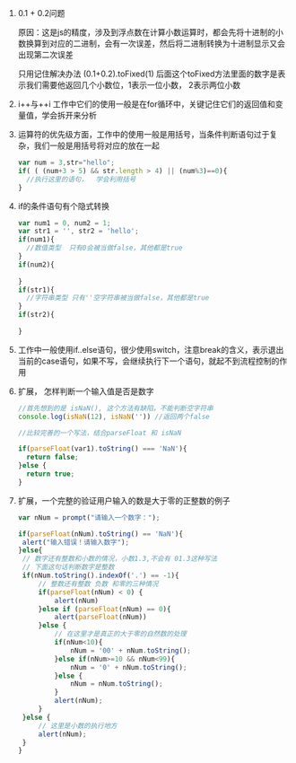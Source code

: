 1. 0.1 + 0.2问题

   原因：这是js的精度，涉及到浮点数在计算小数运算时，都会先将十进制的小数换算到对应的二进制，会有一次误差，然后将二进制转换为十进制显示又会出现第二次误差

   只用记住解决办法   (0.1+0.2).toFixed(1) 后面这个toFixed方法里面的数字是表示我们需要他返回几个小数位，1表示一位小数， 2表示两位小数

2. i++与++i 工作中它们的使用一般是在for循环中，关键记住它们的返回值和变量值，学会拆开来分析

3. 运算符的优先级方面，工作中的使用一般是用括号，当条件判断语句过于复杂，我们一般是用括号将对应的放在一起

   ```javascript
   var num = 3,str="hello";
   if( ( (num+3 > 5) && str.length > 4) || (num%3)==0){
     //执行这里的语句，  学会利用括号
   }
   ```

4. if的条件语句有个隐式转换

   ```javascript
   var num1 = 0, num2 = 1;
   var str1 = '', str2 = 'hello';
   if(num1){
     //数值类型  只有0会被当做false，其他都是true
   }
   if(num2){
     
   }
   if(str1){
     //字符串类型 只有''空字符串被当做false，其他都是true
   }
   if(str2){
     
   }
   ```

5. 工作中一般使用if..else语句，很少使用switch，注意break的含义，表示退出当前的case语句，如果不写，会继续执行下一个语句，就起不到流程控制的作用



6. 扩展， 怎样判断一个输入值是否是数字

   ```javascript
   //首先想到的是 isNaN(), 这个方法有缺陷，不能判断空字符串
   console.log(isNaN(12), isNaN('')) //返回两个false
   
   //比较完善的一个写法，结合parseFloat 和 isNaN
   
   if(parseFloat(var1).toString() === 'NaN'){
     return false;
   }else {
     return true;
   }
   ```

   

7. 扩展，一个完整的验证用户输入的数是大于零的正整数的例子

   ```javascript
   var nNum = prompt("请输入一个数字：");
   
   if(parseFloat(nNum).toString() == 'NaN'){
   	alert("输入错误！请输入数字");
   }else{
   	// 数字还有整数和小数的情况，小数1.3,不会有 01.3这种写法
   	// 下面这句话判断数字是整数
   	if(nNum.toString().indexOf('.') == -1){
   		// 整数还有整数 负数 和零的三种情况
   		if(parseFloat(nNum) < 0) {
   			alert(nNum)
   		}else if (parseFloat(nNum) == 0){
   			alert(parseFloat(nNum))
   		}else {
   			// 在这里才是真正的大于零的自然数的处理
   			if(nNum<10){
   				nNum = '00' + nNum.toString();
   			}else if(nNum>=10 && nNum<99){
   				nNum = '0' + nNum.toString();
   			}else {
   				nNum = nNum.toString();
   			}
   			alert(nNum);
   		}
   	}else {
   		// 这里是小数的执行地方
   		alert(nNum);
   	}
   }
   ```

   

